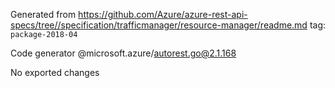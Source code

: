 Generated from https://github.com/Azure/azure-rest-api-specs/tree//specification/trafficmanager/resource-manager/readme.md tag: `package-2018-04`

Code generator @microsoft.azure/autorest.go@2.1.168

No exported changes
